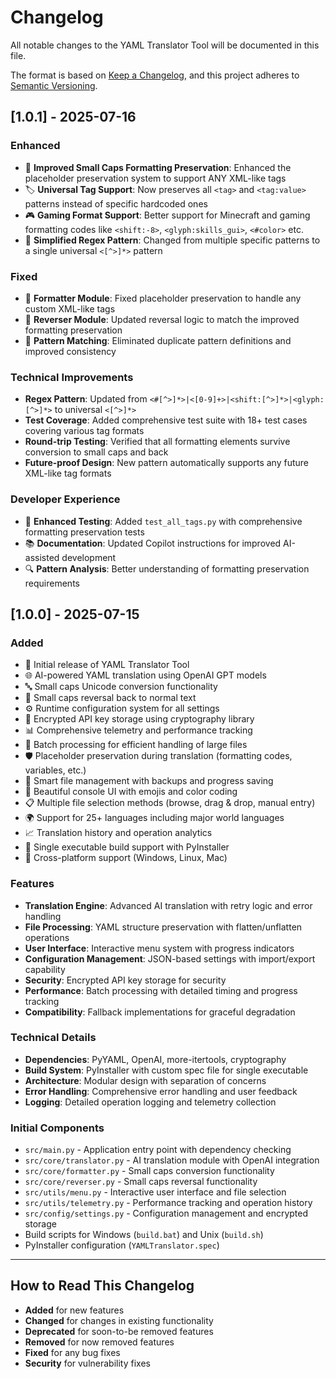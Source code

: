 # Changelog

All notable changes to the YAML Translator Tool will be documented in this file.

The format is based on [Keep a Changelog](https://keepachangelog.com/en/1.0.0/),
and this project adheres to [Semantic Versioning](https://semver.org/spec/v2.0.0.html).

## [1.0.1] - 2025-07-16

### Enhanced
- 🎯 **Improved Small Caps Formatting Preservation**: Enhanced the placeholder preservation system to support ANY XML-like tags
- 🏷️ **Universal Tag Support**: Now preserves all `<tag>` and `<tag:value>` patterns instead of specific hardcoded ones
- 🎮 **Gaming Format Support**: Better support for Minecraft and gaming formatting codes like `<shift:-8>`, `<glyph:skills_gui>`, `<#color>` etc.
- 🔧 **Simplified Regex Pattern**: Changed from multiple specific patterns to a single universal `<[^>]*>` pattern

### Fixed
- 🐛 **Formatter Module**: Fixed placeholder preservation to handle any custom XML-like tags
- 🔄 **Reverser Module**: Updated reversal logic to match the improved formatting preservation
- 📝 **Pattern Matching**: Eliminated duplicate pattern definitions and improved consistency

### Technical Improvements
- **Regex Pattern**: Updated from `<#[^>]*>|<[0-9]+>|<shift:[^>]*>|<glyph:[^>]*>` to universal `<[^>]*>`
- **Test Coverage**: Added comprehensive test suite with 18+ test cases covering various tag formats
- **Round-trip Testing**: Verified that all formatting elements survive conversion to small caps and back
- **Future-proof Design**: New pattern automatically supports any future XML-like tag formats

### Developer Experience
- 🧪 **Enhanced Testing**: Added `test_all_tags.py` with comprehensive formatting preservation tests
- 📚 **Documentation**: Updated Copilot instructions for improved AI-assisted development
- 🔍 **Pattern Analysis**: Better understanding of formatting preservation requirements

## [1.0.0] - 2025-07-15

### Added
- 🎉 Initial release of YAML Translator Tool
- 🌐 AI-powered YAML translation using OpenAI GPT models
- 🔤 Small caps Unicode conversion functionality  
- 🔄 Small caps reversal back to normal text
- ⚙️ Runtime configuration system for all settings
- 💾 Encrypted API key storage using cryptography library
- 📊 Comprehensive telemetry and performance tracking
- 🎯 Batch processing for efficient handling of large files
- 🛡️ Placeholder preservation during translation (formatting codes, variables, etc.)
- 📁 Smart file management with backups and progress saving
- 🎨 Beautiful console UI with emojis and color coding
- 📋 Multiple file selection methods (browse, drag & drop, manual entry)
- 🌍 Support for 25+ languages including major world languages
- 📈 Translation history and operation analytics
- 🔧 Single executable build support with PyInstaller
- 🐧 Cross-platform support (Windows, Linux, Mac)

### Features
- **Translation Engine**: Advanced AI translation with retry logic and error handling
- **File Processing**: YAML structure preservation with flatten/unflatten operations
- **User Interface**: Interactive menu system with progress indicators
- **Configuration Management**: JSON-based settings with import/export capability
- **Security**: Encrypted API key storage for security
- **Performance**: Batch processing with detailed timing and progress tracking
- **Compatibility**: Fallback implementations for graceful degradation

### Technical Details
- **Dependencies**: PyYAML, OpenAI, more-itertools, cryptography
- **Build System**: PyInstaller with custom spec file for single executable
- **Architecture**: Modular design with separation of concerns
- **Error Handling**: Comprehensive error handling and user feedback
- **Logging**: Detailed operation logging and telemetry collection

### Initial Components
- `src/main.py` - Application entry point with dependency checking
- `src/core/translator.py` - AI translation module with OpenAI integration
- `src/core/formatter.py` - Small caps conversion functionality
- `src/core/reverser.py` - Small caps reversal functionality  
- `src/utils/menu.py` - Interactive user interface and file selection
- `src/utils/telemetry.py` - Performance tracking and operation history
- `src/config/settings.py` - Configuration management and encrypted storage
- Build scripts for Windows (`build.bat`) and Unix (`build.sh`)
- PyInstaller configuration (`YAMLTranslator.spec`)

---

## How to Read This Changelog

- **Added** for new features
- **Changed** for changes in existing functionality
- **Deprecated** for soon-to-be removed features
- **Removed** for now removed features
- **Fixed** for any bug fixes
- **Security** for vulnerability fixes
